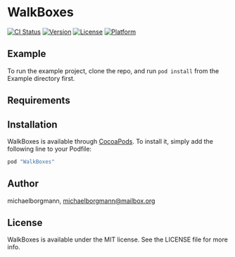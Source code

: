 # WalkBoxes

[![CI Status](http://img.shields.io/travis/michaelborgmann/WalkBoxes.svg?style=flat)](https://travis-ci.org/michaelborgmann/WalkBoxes)
[![Version](https://img.shields.io/cocoapods/v/WalkBoxes.svg?style=flat)](http://cocoapods.org/pods/WalkBoxes)
[![License](https://img.shields.io/cocoapods/l/WalkBoxes.svg?style=flat)](http://cocoapods.org/pods/WalkBoxes)
[![Platform](https://img.shields.io/cocoapods/p/WalkBoxes.svg?style=flat)](http://cocoapods.org/pods/WalkBoxes)

## Example

To run the example project, clone the repo, and run `pod install` from the Example directory first.

## Requirements

## Installation

WalkBoxes is available through [CocoaPods](http://cocoapods.org). To install
it, simply add the following line to your Podfile:

```ruby
pod "WalkBoxes"
```

## Author

michaelborgmann, michaelborgmann@mailbox.org

## License

WalkBoxes is available under the MIT license. See the LICENSE file for more info.
